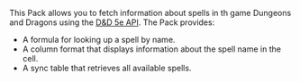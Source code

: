 This Pack allows you to fetch information about spells in th game Dungeons and Dragons using the [D&D 5e API][dnd]. The Pack provides:

- A formula for looking up a spell by name.
- A column format that displays information about the spell name in the cell.
- A sync table that retrieves all available spells.

[dnd]: http://www.dnd5eapi.co/
